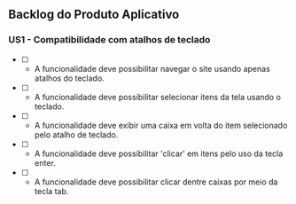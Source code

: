 ## Backlog do Produto Aplicativo

### US1 - Compatibilidade com atalhos de teclado

- [ ] - A funcionalidade deve possibilitar navegar o site usando apenas atalhos do teclado.

- [ ] - A funcionalidade deve possibilitar selecionar itens da tela usando o teclado.

- [ ] - A funcionalidade deve exibir uma caixa em volta do item selecionado pelo atalho de teclado.

- [ ] - A funcionalidade deve possibilitar 'clicar' em itens pelo uso da tecla enter.

- [ ] - A funcionalidade deve possibilitar clicar dentre caixas por meio da tecla tab.